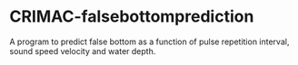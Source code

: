# CRIMAC-falsebottomprediction

A program to predict false bottom as a function of pulse repetition interval, sound speed velocity and water depth.
